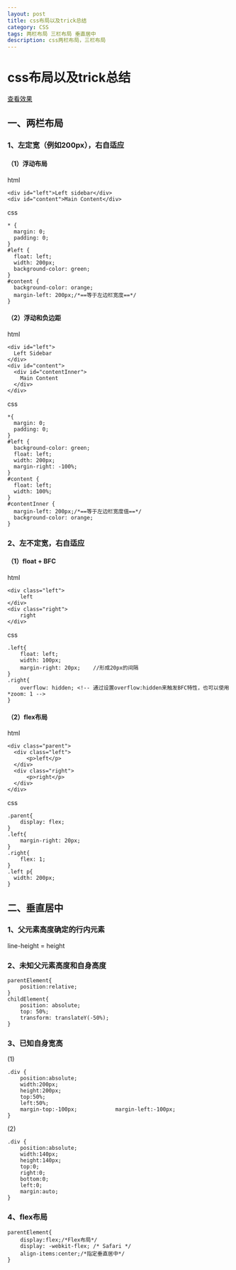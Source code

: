 ```yaml
---
layout: post
title: css布局以及trick总结
category: CSS
tags: 两栏布局 三栏布局 垂直居中
description: css两栏布局，三栏布局
---
```

# css布局以及trick总结
[查看效果](/demo/demo1.html)
## 一、两栏布局
### 1、左定宽（例如200px），右自适应
#### （1）浮动布局
html

    <div id="left">Left sidebar</div>
    <div id="content">Main Content</div>

css

    * { 
      margin: 0; 
      padding: 0; 
    } 
    #left { 
      float: left; 
      width: 200px; 
      background-color: green; 
    } 
    #content { 
      background-color: orange; 
      margin-left: 200px;/*==等于左边栏宽度==*/ 
    }

#### （2）浮动和负边距
html

    <div id="left">
      Left Sidebar
    </div>
    <div id="content">
      <div id="contentInner">
        Main Content
      </div>
    </div>

css

    *{
      margin: 0;
      padding: 0;
    }
    #left {
      background-color: green;
      float: left;
      width: 200px;
      margin-right: -100%;
    }    
    #content {
      float: left;
      width: 100%;
    }    
    #contentInner {
      margin-left: 200px;/*==等于左边栏宽度值==*/
      background-color: orange;
    }

### 2、左不定宽，右自适应 
#### （1）float + BFC
html

    <div class="left">
        left
    </div>
    <div class="right">
        right
    </div>

css

    .left{
        float: left;
        width: 100px;
        margin-right: 20px;    //形成20px的间隔
    }
    .right{
        overflow: hidden; <!-- 通过设置overflow:hidden来触发BFC特性，也可以使用*zoom: 1 -->
    }

#### （2）flex布局
html

    <div class="parent">
      <div class="left">
          <p>left</p>
      </div>
      <div class="right">
          <p>right</p>
      </div>
    </div>

css

    .parent{
        display: flex;
    }
    .left{
        margin-right: 20px;
    }
    .right{
        flex: 1;
    }
    .left p{
      width: 200px;
    }

## 二、垂直居中
### 1、父元素高度确定的行内元素
line-height = height

### 2、未知父元素高度和自身高度

    parentElement{
        position:relative;
    }
    childElement{
        position: absolute;
        top: 50%;
        transform: translateY(-50%);
    }

### 3、已知自身宽高
(1)

    .div {            
        position:absolute;            
        width:200px;           
        height:200px;            
        top:50%;            
        left:50%;            
        margin-top:-100px;            margin-left:-100px;            
    }

(2)

    .div {
        position:absolute;            
        width:140px;            
        height:140px;            
        top:0;            
        right:0;            
        bottom:0;            
        left:0;            
        margin:auto;
    }


### 4、flex布局

    parentElement{
        display:flex;/*Flex布局*/
        display: -webkit-flex; /* Safari */
        align-items:center;/*指定垂直居中*/
    }